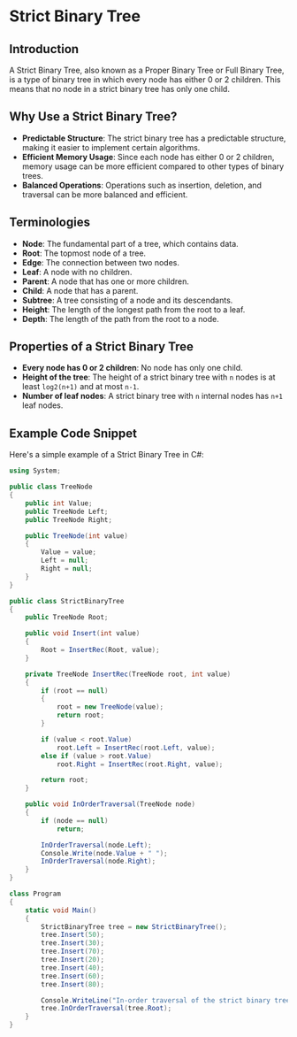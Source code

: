 # Strict Binary Tree

## Introduction
A Strict Binary Tree, also known as a Proper Binary Tree or Full Binary Tree, is a type of binary tree 
in which every node has either 0 or 2 children. 
This means that no node in a strict binary tree has only one child.

## Why Use a Strict Binary Tree?
- **Predictable Structure**: The strict binary tree has a predictable structure, making it easier to implement certain algorithms.
- **Efficient Memory Usage**: Since each node has either 0 or 2 children, memory usage can be more efficient compared to other types of binary trees.
- **Balanced Operations**: Operations such as insertion, deletion, and traversal can be more balanced and efficient.





## Terminologies
- **Node**: The fundamental part of a tree, which contains data.
- **Root**: The topmost node of a tree.
- **Edge**: The connection between two nodes.
- **Leaf**: A node with no children.
- **Parent**: A node that has one or more children.
- **Child**: A node that has a parent.
- **Subtree**: A tree consisting of a node and its descendants.
- **Height**: The length of the longest path from the root to a leaf.
- **Depth**: The length of the path from the root to a node.

## Properties of a Strict Binary Tree
- **Every node has 0 or 2 children**: No node has only one child.
- **Height of the tree**: The height of a strict binary tree with `n` nodes is at least `log2(n+1)` and at most `n-1`.
- **Number of leaf nodes**: A strict binary tree with `n` internal nodes has `n+1` leaf nodes.

## Example Code Snippet
Here's a simple example of a Strict Binary Tree in C#:

```csharp
using System;

public class TreeNode
{
    public int Value;
    public TreeNode Left;
    public TreeNode Right;

    public TreeNode(int value)
    {
        Value = value;
        Left = null;
        Right = null;
    }
}

public class StrictBinaryTree
{
    public TreeNode Root;

    public void Insert(int value)
    {
        Root = InsertRec(Root, value);
    }

    private TreeNode InsertRec(TreeNode root, int value)
    {
        if (root == null)
        {
            root = new TreeNode(value);
            return root;
        }

        if (value < root.Value)
            root.Left = InsertRec(root.Left, value);
        else if (value > root.Value)
            root.Right = InsertRec(root.Right, value);

        return root;
    }

    public void InOrderTraversal(TreeNode node)
    {
        if (node == null)
            return;

        InOrderTraversal(node.Left);
        Console.Write(node.Value + " ");
        InOrderTraversal(node.Right);
    }
}

class Program
{
    static void Main()
    {
        StrictBinaryTree tree = new StrictBinaryTree();
        tree.Insert(50);
        tree.Insert(30);
        tree.Insert(70);
        tree.Insert(20);
        tree.Insert(40);
        tree.Insert(60);
        tree.Insert(80);

        Console.WriteLine("In-order traversal of the strict binary tree:");
        tree.InOrderTraversal(tree.Root);
    }
}
```

